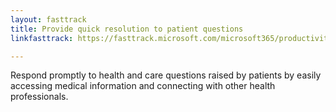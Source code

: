 ```yaml
---
layout: fasttrack
title: Provide quick resolution to patient questions
linkfasttrack: https://fasttrack.microsoft.com/microsoft365/productivitylibrary/Provide-quick-resolution-to-patient-questions 

---
```

Respond promptly to health and care questions raised by patients by easily accessing medical information and connecting with other health professionals.